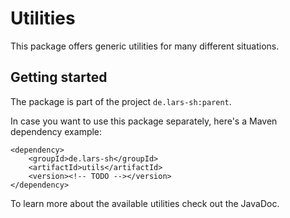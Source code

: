# Utilities
This package offers generic utilities for many different situations.

## Getting started
The package is part of the project `de.lars-sh:parent`.

In case you want to use this package separately, here's a Maven dependency example:

	<dependency>
		<groupId>de.lars-sh</groupId>
		<artifactId>utils</artifactId>
		<version><!-- TODO --></version>
	</dependency>

To learn more about the available utilities check out the JavaDoc.